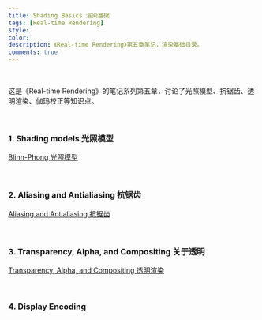 ```yaml
---
title: Shading Basics 渲染基础
tags: [Real-time Rendering]
style: 
color: 
description: 《Real-time Rendering》第五章笔记，渲染基础目录。
comments: true
---
```


<br/>

这是《Real-time Rendering》的笔记系列第五章，讨论了光照模型、抗锯齿、透明渲染、伽玛校正等知识点。

<br/>

### 1. Shading models 光照模型

[Blinn-Phong 光照模型](https://friedsoda.github.io/blog/bp)



<br/>

### 2. Aliasing and Antialiasing 抗锯齿

[Aliasing and Antialiasing 抗锯齿](https://friedsoda.github.io/blog/al)



<br/>

### 3. Transparency, Alpha, and Compositing 关于透明

[Transparency, Alpha, and Compositing 透明渲染](https://friedsoda.github.io/blog/tr)



<br/>

### 4. Display Encoding 

